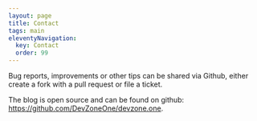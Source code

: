 ```yaml
---
layout: page
title: Contact
tags: main
eleventyNavigation:
  key: Contact
  order: 99
---
```


Bug reports, improvements or other tips can be shared via Github, either create a fork with a pull request or file a ticket.

The blog is open source and can be found on github: <https://github.com/DevZoneOne/devzone.one>.

